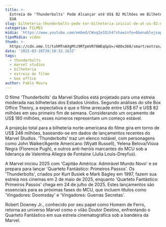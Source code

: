 ```yaml
---
title: >-
  Estreia de 'Thunderbolts' Pode Alcançar até US$ 82 Milhões em Bilheteria nos
  EUA
slug: bilheteria-thunderbolts-pode-ter-bilheteria-inicial-de-at-us-82-milhes
categoria: FILMES
midia: 'https://www.youtube.com/embed/CWvq2e1Qih4?showinfo=0&enablejsapi=1'
tipoMidia: video
thumb: >-
  https://cdn.ome.lt/tohMTnAXgMtz9RfpmVR78WEqGpU=/480x360/smart/extras/conteudos/Captura_de_tela_2025-03-28_170152.png
data: '2025-03-28T20:10:32.163Z'
tags:
  - thunderbolts
  - marvel studios
  - bilheteria
  - estreia de filme
  - box office
author: Pablo Moura
---
```


O filme 'Thunderbolts' da Marvel Studios está projetado para uma estreia moderada nas bilheterias dos Estados Unidos. Segundo análises do site Box Office Theory, a expectativa é que o filme arrecade entre US$ 67 e US$ 82 milhões em seu primeiro fim de semana. Considerando um orçamento de US$ 180 milhões, esses números representam um começo estável.

A projeção total para a bilheteria norte-americana do filme gira em torno de US$ 246 milhões, baseando-se em dados de lançamentos recentes do Marvel Studios. 'Thunderbolts' traz um elenco notável, com personagens como John Walker/Agente Americano (Wyatt Russell), Yelena Belova/Viúva Negra (Florence Pugh), e outros anti-heróis marcantes do MCU sob a liderança de Valentina Allegra de Fontaine (Julia Louis-Dreyfus).

A Marvel iniciou 2025 com 'Capitão América: Admirável Mundo Novo' e se prepara para lançar 'Quarteto Fantástico: Primeiros Passos'. Os 'Thunderbolts', criados por Kurt Busiek e Mark Bagley em 1997, fazem sua estreia nos cinemas em 2 de maio de 2025, enquanto 'Quarteto Fantástico: Primeiros Passos' chega em 24 de julho de 2025. Estes lançamentos são essenciais para as próximas fases do MCU, que incluem títulos como 'Vingadores: Doomsday' e 'Vingadores: Guerras Secretas'.

Robert Downey Jr., conhecido por seu papel como Homem de Ferro, retorna ao universo Marvel como o vilão Doutor Destino, enfrentando o Quarteto Fantástico em sua estreia cinematográfica sob a bandeira da Marvel.
